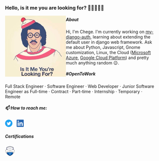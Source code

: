 ### Hello, is it me you are looking for? 👋🏾👨🏾‍💻

<img align="left" src="https://raw.githubusercontent.com/ChegeBryan/ChegeBryan/master/Lionel-Richie-.jpg" width="200px" height="200px" />

##### About

Hi, I'm Chege. I'm currently working on [my-django-auth](https://github.com/ChegeBryan/my-django-auth), learning about extending the default user in django web framework. Ask me about Python, Javascript, Gnome customization, Linux, the Cloud ([Microsoft Azure](https://azure.microsoft.com/en-us/), [Google Cloud Platform](https://cloud.google.com/)) and pretty much anything random 😉.

##### #OpenToWork
Full Stack Engineer · Software Engineer · Web Developer · Junior Software Engineer as Full-time · Contract · Part-time · Internship · Temporary · Remote

##### 📫 How to reach me:
<a href="https://twitter.com/chegenbryan"><img src="https://raw.githubusercontent.com/ChegeBryan/ChegeBryan/master/Twitter.svg" width="24px" height="24px"/></a>&emsp;<a href="https://www.linkedin.com/in/chegebrian/"><img src="https://raw.githubusercontent.com/ChegeBryan/ChegeBryan/master/LI-In-Bug.png" width="24px" height="24px"/></a>

##### Certifications
<a href="https://www.youracclaim.com/badges/b82cca2e-c854-4940-adbc-7f75b6552e2d/public_url"><img src="https://raw.githubusercontent.com/ChegeBryan/ChegeBryan/master/azure_badge.png" width="32px"/></a>


<!--
**ChegeBryan/ChegeBryan** is a ✨ _special_ ✨ repository because its `README.md` (this file) appears on your GitHub profile.

Here are some ideas to get you started:

- 🔭 I’m currently working on ...
- 🌱 I’m currently learning ...
- 👯 I’m looking to collaborate on ...
- 🤔 I’m looking for help with ...
- 💬 Ask me about ...
- 📫 How to reach me: ...
- 😄 Pronouns: ...
- ⚡ Fun fact: ...
-->
